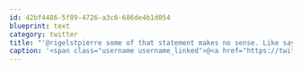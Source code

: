 ```yaml
---
id: 42bf4486-5f89-4726-a3c6-686de4b1d054
blueprint: text
category: twitter
title: "'@rigelstpierre some of that statement makes no sense. Like saying you're building a house out of tooth fairies, Goombas and DOT specs"
caption: '<span class="username username_linked">@<a href="https://twitter.com/rigelstpierre" title="Rigel St. Pierre">rigelstpierre</a></span> some of that statement makes no sense. Like saying you''re building a house out of tooth fairies, Goombas and DOT specs'
---
```

